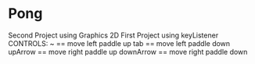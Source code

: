 # Pong
Second Project using Graphics 2D
First Project using keyListener
CONTROLS:
~ == move left paddle up
tab == move left paddle down
upArrow == move right paddle up
downArrow == move right paddle down
